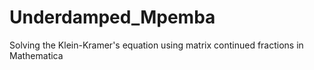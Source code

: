 # Underdamped_Mpemba
 Solving the Klein-Kramer's equation using matrix continued fractions in Mathematica
